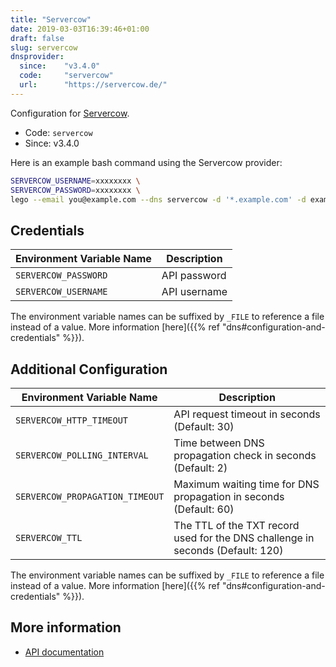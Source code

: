 ```yaml
---
title: "Servercow"
date: 2019-03-03T16:39:46+01:00
draft: false
slug: servercow
dnsprovider:
  since:    "v3.4.0"
  code:     "servercow"
  url:      "https://servercow.de/"
---
```


<!-- THIS DOCUMENTATION IS AUTO-GENERATED. PLEASE DO NOT EDIT. -->
<!-- providers/dns/servercow/servercow.toml -->
<!-- THIS DOCUMENTATION IS AUTO-GENERATED. PLEASE DO NOT EDIT. -->


Configuration for [Servercow](https://servercow.de/).


<!--more-->

- Code: `servercow`
- Since: v3.4.0


Here is an example bash command using the Servercow provider:

```bash
SERVERCOW_USERNAME=xxxxxxxx \
SERVERCOW_PASSWORD=xxxxxxxx \
lego --email you@example.com --dns servercow -d '*.example.com' -d example.com run
```




## Credentials

| Environment Variable Name | Description |
|-----------------------|-------------|
| `SERVERCOW_PASSWORD` | API password |
| `SERVERCOW_USERNAME` | API username |

The environment variable names can be suffixed by `_FILE` to reference a file instead of a value.
More information [here]({{% ref "dns#configuration-and-credentials" %}}).


## Additional Configuration

| Environment Variable Name | Description |
|--------------------------------|-------------|
| `SERVERCOW_HTTP_TIMEOUT` | API request timeout in seconds (Default: 30) |
| `SERVERCOW_POLLING_INTERVAL` | Time between DNS propagation check in seconds (Default: 2) |
| `SERVERCOW_PROPAGATION_TIMEOUT` | Maximum waiting time for DNS propagation in seconds (Default: 60) |
| `SERVERCOW_TTL` | The TTL of the TXT record used for the DNS challenge in seconds (Default: 120) |

The environment variable names can be suffixed by `_FILE` to reference a file instead of a value.
More information [here]({{% ref "dns#configuration-and-credentials" %}}).




## More information

- [API documentation](https://wiki.servercow.de/en/domains/dns_api/api-syntax/)

<!-- THIS DOCUMENTATION IS AUTO-GENERATED. PLEASE DO NOT EDIT. -->
<!-- providers/dns/servercow/servercow.toml -->
<!-- THIS DOCUMENTATION IS AUTO-GENERATED. PLEASE DO NOT EDIT. -->
